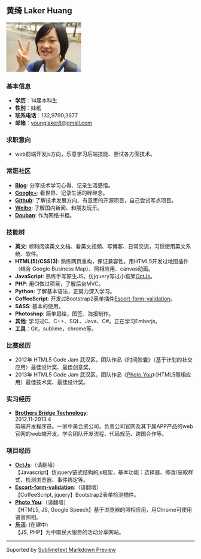 ## 黄绮 Laker Huang

![Me](./img/me.jpg)

### 基本信息

* __学历__：14届本科生
* __性别__：妹纸
* __联系电话__：132,9790,3677
* __邮箱__：younglaker8@gmail.com

### 求职意向

* web前端开发js方向，乐意学习后端技能、尝试各方面技术。

### 常逛社区

* __[Blog](http://www.cnblogs.com/younglaker/ "My blog")__: 分享技术学习心得、记录生活感悟。
* __[Google+](https://plus.google.com/u/0/117680685769153571568/posts "My Google+")__: 看世界、记录生活的碎碎念。
* __[Github](https://github.com/younglaker "My Github")__: 了解技术发展方向、有意思的开源项目，自己尝试写点项目。
* __[Weibo](http://weibo.com/shaojianghu/ "My Weibo")__: 了解国内新闻、和朋友玩乐。
* __[Douban](http://book.douban.com/people/younglaker/ "My Douban")__: 作为网络书柜。

### 技能树

* __英文__: 顺利阅读英文文档、看英文视频、写博客、日常交流，习惯使用英文系统、软件。
* __HTML(5)/CSS(3)__: 熟练网页重构，保证兼容性。用HTML5开发过地图插件（结合 Google Business Map）、照相应用、canvas动画。
* __JavaScript__: 熟练手写原生JS。仿jquery写过小框架[OctJs](https://github.com/younglaker/octjs "OctJs")。
* __PHP__: 用CI做过项目，了解后台MVC。
* __Python__: 了解基本语法，正努力深入学习。
* __CoffeeScript__: 开发过Bootstrap2表单插件[Escort-form-validation](https://github.com/younglaker/Escort-form-validation "Escort-form-validation")。
* __SASS__: 基本的使用。
* __Photoshop__: 简单鼠绘，图签、海报制作。
* __其他__: 学习过C、C++、SQL、Java、C#。正在学习Emberjs。
* __工具__：Git，sublime，chrome等。

### 比赛经历

* 2012年 HTML5 Code Jam 武汉区，团队作品《时间胶囊》（基于计划的社交应用）最佳设计奖、最佳创意奖。
* 2013年 HTML5 Code Jam 武汉区，团队作品《[Photo You](http://photoyou.gopagoda.com/ "Photo You")》（HTML5照相应用）最佳技术奖、最佳设计奖。

### 实习经历

* __[Brothers Bridge Technology](http://www.bbtechgroup.com/)__: 	
2012.11-2013.4	
前端开发程序员。一家中美合资公司。负责公司官网及其下属APP产品的web官网的web端开发。学会团队开发流程、代码规范、跨国合作等。

### 项目经历

* __[OctJs](https://github.com/younglaker/octjs "OctJs")__:（请翻墙）  
【Javascript】仿jquery链式结构的js框架，基本功能：选择器、修改/获取样式、检测浏览器、事件绑定等。
* __[Escort-form-validation](https://github.com/younglaker/Escort-form-validation "Escort-form-validation")__:（请翻墙） 	
【CoffeeScript, jquery】Bootstrap2表单检测插件。
* __[Photo You](http://photoyou.gopagoda.com/ "Photo You")__:（请翻墙） 	
【HTML5, JS, Google Speech】基于浏览器的照相应用，用Chrome可使用语音照相。
* __[乐活]()__: (在建中) 	
【JS, PHP】为中南民大服务的活动分享网站。

***

Suported by [Sublimetext Markdown Preview](https://github.com/revolunet/sublimetext-markdown-preview)